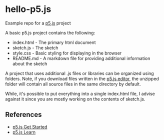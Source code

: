 # hello-p5.js
Example repo for a [p5.js](https://p5js.org/) project

A basic p5.js project contains the following:

* index.html - The primary html document
* sketch.js - The sketch
* style.css - Basic styling for displaying in the browser
* README.md - A markdown file for providing additional information about the sketch

A project that uses additional .js files or libraries can be organized using folders. Note, if you download files written in the [p5.js editor](https://editor.p5js.org/), the unzipped folder will contain all source files in the same directory by default.

While, it's possible to put everything into a single index.html file, I advise against it since you are mostly working on the contents of sketch.js.

## References

* [p5.js Get Started](https://p5js.org/get-started/)
* [p5.js Learn](https://p5js.org/learn/)
